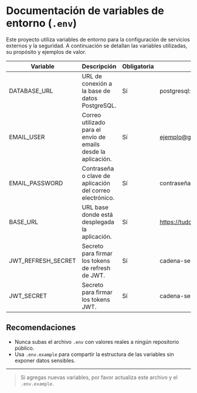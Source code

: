 # Documentación de variables de entorno (`.env`)

Este proyecto utiliza variables de entorno para la configuración de servicios externos y la seguridad. A continuación se detallan las variables utilizadas, su propósito y ejemplos de valor.

| Variable             | Descripción                                                      | Obligatoria | Ejemplo de Valor                                     |
|----------------------|------------------------------------------------------------------|-------------|------------------------------------------------------|
| DATABASE_URL         | URL de conexión a la base de datos PostgreSQL.                   | Sí          | postgresql://usuario:contraseña@host:puerto/db       |
| EMAIL_USER           | Correo utilizado para el envío de emails desde la aplicación.     | Sí          | ejemplo@gmail.com                                    |
| EMAIL_PASSWORD       | Contraseña o clave de aplicación del correo electrónico.          | Sí          | contraseña-segura                                    |
| BASE_URL             | URL base donde está desplegada la aplicación.                    | Sí          | https://tudominio.com/                               |
| JWT_REFRESH_SECRET   | Secreto para firmar los tokens de refresh de JWT.                | Sí          | cadena-secreta                                       |
| JWT_SECRET           | Secreto para firmar los tokens JWT.                              | Sí          | cadena-secreta                                       |

## Recomendaciones
- Nunca subas el archivo `.env` con valores reales a ningún repositorio público.
- Usa `.env.example` para compartir la estructura de las variables sin exponer datos sensibles.

---

> Si agregas nuevas variables, por favor actualiza este archivo y el `.env.example`.
